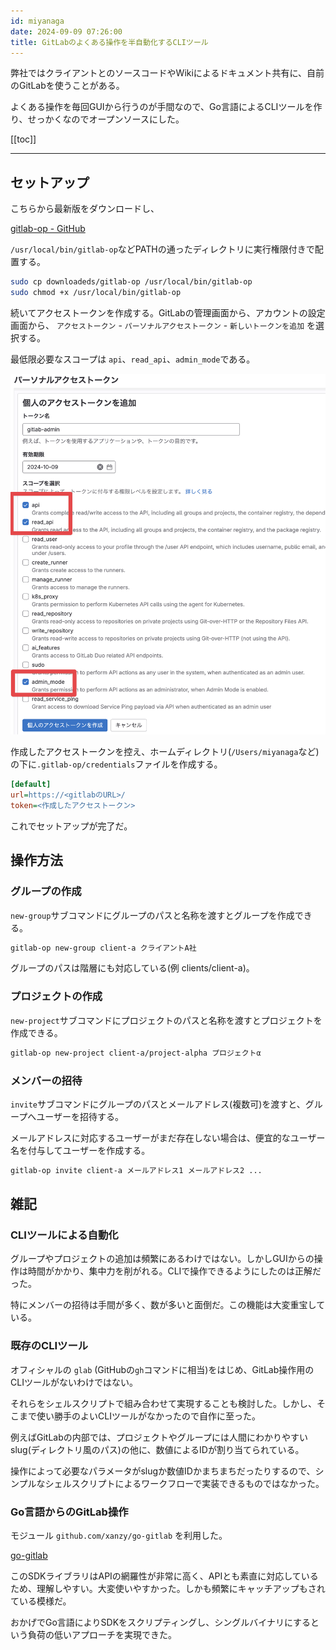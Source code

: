 ```yaml
---
id: miyanaga
date: 2024-09-09 07:26:00
title: GitLabのよくある操作を半自動化するCLIツール
---
```


弊社ではクライアントとのソースコードやWikiによるドキュメント共有に、自前のGitLabを使うことがある。

よくある操作を毎回GUIから行うのが手間なので、Go言語によるCLIツールを作り、せっかくなのでオープンソースにした。

[[toc]]

---

## セットアップ

こちらから最新版をダウンロードし、

[gitlab-op - GitHub](https://github.com/ideamans/gitlab-op)

`/usr/local/bin/gitlab-op`などPATHの通ったディレクトリに実行権限付きで配置する。

```bash
sudo cp downloadeds/gitlab-op /usr/local/bin/gitlab-op
sudo chmod +x /usr/local/bin/gitlab-op
```

続いてアクセストークンを作成する。GitLabの管理画面から、アカウントの設定画面から、 `アクセストークン` - `パーソナルアクセストークン` - `新しいトークンを追加` を選択する。

最低限必要なスコープは `api`、`read_api`、`admin_mode`である。

![必要なスコープ](/posts/2024/gitlab-op/scopes.png)

作成したアクセストークンを控え、ホームディレクトリ(`/Users/miyanaga`など)の下に`.gitlab-op/credentials`ファイルを作成する。

```ini
[default]
url=https://<gitlabのURL>/
token=<作成したアクセストークン>
```

これでセットアップが完了だ。

## 操作方法

### グループの作成

`new-group`サブコマンドにグループのパスと名称を渡すとグループを作成できる。

```bash
gitlab-op new-group client-a クライアントA社
```

グループのパスは階層にも対応している(例 clients/client-a)。

### プロジェクトの作成

`new-project`サブコマンドにプロジェクトのパスと名称を渡すとプロジェクトを作成できる。

```bash
gitlab-op new-project client-a/project-alpha プロジェクトα
```

### メンバーの招待

`invite`サブコマンドにグループのパスとメールアドレス(複数可)を渡すと、グループへユーザーを招待する。

メールアドレスに対応するユーザーがまだ存在しない場合は、便宜的なユーザー名を付与してユーザーを作成する。

```bash
gitlab-op invite client-a メールアドレス1 メールアドレス2 ...
```

## 雑記

### CLIツールによる自動化

グループやプロジェクトの追加は頻繁にあるわけではない。しかしGUIからの操作は時間がかかり、集中力を削がれる。CLIで操作できるようにしたのは正解だった。

特にメンバーの招待は手間が多く、数が多いと面倒だ。この機能は大変重宝している。

### 既存のCLIツール

オフィシャルの `glab` (GitHubの`gh`コマンドに相当)をはじめ、GitLab操作用のCLIツールがないわけではない。

それらをシェルスクリプトで組み合わせて実現することも検討した。しかし、そこまで使い勝手のよいCLIツールがなかったので自作に至った。

例えばGitLabの内部では、プロジェクトやグループには人間にわかりやすいslug(ディレクトリ風のパス)の他に、数値によるIDが割り当てられている。

操作によって必要なパラメータがslugか数値IDかまちまちだったりするので、シンプルなシェルスクリプトによるワークフローで実装できるものではなかった。

### Go言語からのGitLab操作

モジュール `github.com/xanzy/go-gitlab` を利用した。

[go-gitlab](https://github.com/xanzy/go-gitlab)

このSDKライブラリはAPIの網羅性が非常に高く、APIとも素直に対応しているため、理解しやすい。大変使いやすかった。しかも頻繁にキャッチアップもされている模様だ。

おかげでGo言語によりSDKをスクリプティングし、シングルバイナリにするという負荷の低いアプローチを実現できた。
